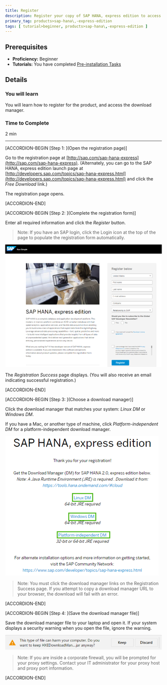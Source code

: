 ```yaml
---
title: Register
description: Register your copy of SAP HANA, express edition to access the download manager.
primary_tag: products>sap-hana\,-express-edition
tags: [ tutorial>beginner, products>sap-hana\,-express-edition ]
---
```


<!-- loio05993a86616940d5a3eb52589d1aa834 -->

## Prerequisites
 - **Proficiency:** Beginner
 - **Tutorials:** You have completed [Pre-installation Tasks](http://developers.sap.com/tutorials/hxe-ua-installing-vm-image.html)

## Details
### You will learn
You will learn how to register for the product, and access the download manager.

### Time to Complete
2 min

---

[ACCORDION-BEGIN [Step 1: ](Open the registration page)]

Go to the registration page at [http://sap.com/sap-hana-express](http://sap.com/sap-hana-express). (Alternately, you can go to the SAP HANA, express edition launch page at [http://developers.sap.com/topics/sap-hana-express.html](http://developers.sap.com/topics/sap-hana-express.html) and click the *Free Download* link.)

The registration page opens.

[ACCORDION-END]

[ACCORDION-BEGIN [Step 2: ](Complete the registration form)]

Enter all required information and click the *Register* button.

> Note:
> If you have an SAP login, click the Login icon at the top of the page to populate the registration form automatically.
> 
> 

![loioa9262ee42c674af59687ebe69ece8819_HiRes](loioa9262ee42c674af59687ebe69ece8819_HiRes.png)

The *Registration Success* page displays. (You will also receive an email indicating successful registration.)

[ACCORDION-END]

[ACCORDION-BEGIN [Step 3: ](Choose a download manager)]

Click the download manager that matches your system: *Linux DM* or *Windows DM*.

If you have a Mac, or another type of machine, click *Platform-independent DM* for a platform-independent download manager.

![loiob056730bef524060b3b75bd77cc004b8_LowRes](loiob056730bef524060b3b75bd77cc004b8_LowRes.png)

> Note:
> You must click the download manager links on the Registration Success page. If you attempt to copy a download manager URL to your browser, the download will fail with an error.
> 
> 

[ACCORDION-END]

[ACCORDION-BEGIN [Step 4: ](Save the download manager file)]

Save the download manager file to your laptop and open it. If your system displays a security warning when you open the file, ignore the warning.

![loio7d8924a8c2a54a738e98f4e64e15a047_HiRes](loio7d8924a8c2a54a738e98f4e64e15a047_HiRes.png)

> Note:
> If you are inside a corporate firewall, you will be prompted for your proxy settings. Contact your IT administrator for your proxy host and proxy port information.
> 
> 

[ACCORDION-END]



